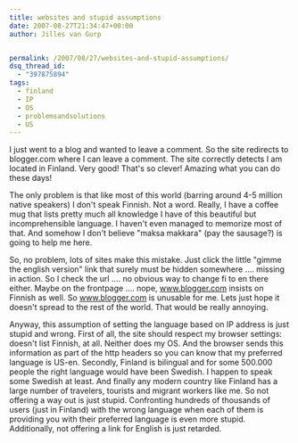 ```yaml
---
title: websites and stupid assumptions
date: 2007-08-27T21:34:47+00:00
author: Jilles van Gurp


permalink: /2007/08/27/websites-and-stupid-assumptions/
dsq_thread_id:
  - "397875894"
tags:
  - finland
  - IP
  - OS
  - problemsandsolutions
  - US
---
```

I just went to a blog and wanted to leave a comment. So the site redirects to blogger.com where I can leave a comment. The site correctly detects I am located in Finland. Very good! That's so clever! Amazing what you can do these days! 

The only problem is that like most of this world (barring around 4-5 million native speakers) I don't speak Finnish. Not a word. Really, I have a coffee mug that lists pretty much all knowledge I have of this beautiful but incomprehensible language. I haven't even managed to memorize most of that. And somehow I don't believe "maksa makkara" (pay the sausage?) is going to help me here.  

So, no problem, lots of sites make this mistake. Just click the little "gimme the english version" link that surely must be hidden somewhere .... missing in action. So I check the url .... no obvious way to change fi to en there either. Maybe on the frontpage .... nope, www.blogger.com insists on Finnish as well. So www.blogger.com is unusable for me. Lets just hope it doesn't spread to the rest of the world. That would be really annoying.

Anyway, this assumption of setting the language based on IP address is just stupid and wrong. First of all, the site should respect my browser settings: doesn't list Finnish, at all. Neither does my OS. And the browser sends this information as part of the http headers so you can know that my preferred language is US-en. Secondly, Finland is bilingual and for some 500.000 people the right language would have been Swedish. I happen to speak some Swedish at least. And finally any modern country like Finland has a large number of travelers, tourists and migrant workers like me. So not offering a way out is just stupid. Confronting hundreds of thousands of users (just in Finland) with the wrong language when each of them is providing you with their preferred language is even more stupid. Additionally, not offering a link for English is just retarded.